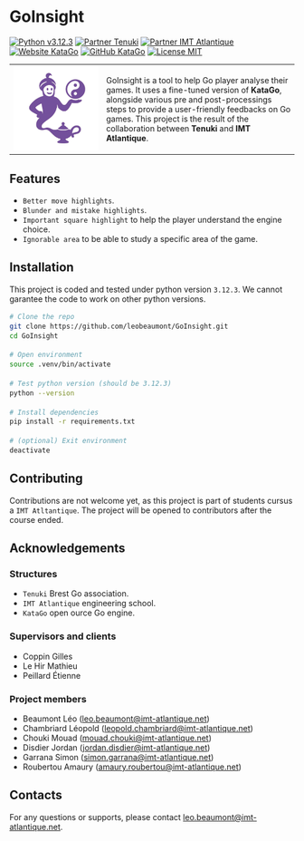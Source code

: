 # GoInsight

[![Python v3.12.3](https://img.shields.io/badge/Python-v3.12.3-red)](https://www.python.org/downloads/release/python-3123)
[![Partner Tenuki](https://img.shields.io/badge/Partner-Tenuki-orange)](https://tenuki-brest.jeudego.org)
[![Partner IMT Atlantique](https://img.shields.io/badge/Partner-IMT_Atlantique-blue)](https://www.imt-atlantique.fr/en)
[![Website KataGo](https://img.shields.io/badge/Website-KataGo-green)](https://katagotraining.org)
[![GitHub KataGo](https://img.shields.io/badge/Github-KataGo-black)](https://github.com/lightvector/KataGo)
[![License MIT](https://img.shields.io/badge/License-MIT-yellow)](https://opensource.org/license/MIT)

<table>
  <tr>
    <td width="150">
      <img src="assets/GoInsight_logo.png" alt="Logo" width="250"/>
    </td>
    <td>
      <p>GoInsight is a tool to help Go player analyse their games. It uses a fine-tuned version of <b>KataGo</b>, alongside various pre and post-processings steps to provide a user-friendly feedbacks on Go games. This project is the result of the collaboration between <b>Tenuki</b> and <b>IMT Atlantique</b>.</p>
    </td>
  </tr>
</table>

## Features

- `Better move highlights`.
- `Blunder and mistake highlights`.
- `Important square highlight` to help the player understand the engine choice.
- `Ignorable area` to be able to study a specific area of the game.

## Installation

This project is coded and tested under python version `3.12.3`. We cannot garantee the code to work on other python versions.

```bash
# Clone the repo
git clone https://github.com/leobeaumont/GoInsight.git
cd GoInsight

# Open environment
source .venv/bin/activate

# Test python version (should be 3.12.3)
python --version

# Install dependencies
pip install -r requirements.txt

# (optional) Exit environment
deactivate
```

## Contributing

Contributions are not welcome yet, as this project is part of students cursus a `IMT Atltantique`. The project will be opened to contributors after the course ended.

## Acknowledgements

### Structures

- `Tenuki` Brest Go association.
- `IMT Atlantique` engineering school.
- `KataGo` open ource Go engine.

### Supervisors and clients

- Coppin Gilles
- Le Hir Mathieu
- Peillard Étienne

### Project members

- Beaumont Léo (leo.beaumont@imt-atlantique.net)
- Chambriard Léopold (leopold.chambriard@imt-atlantique.net)
- Chouki Mouad (mouad.chouki@imt-atlantique.net)
- Disdier Jordan (jordan.disdier@imt-atlantique.net)
- Garrana Simon (simon.garrana@imt-atlantique.net)
- Roubertou Amaury (amaury.roubertou@imt-atlantique.net)

## Contacts

For any questions or supports, please contact leo.beaumont@imt-atlantique.net.